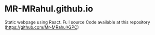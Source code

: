 # MR-MRahul.github.io
Static webpage using React. 
Full source Code available at this repository
(https://github.com/Mr-MRahul/GPC) 
